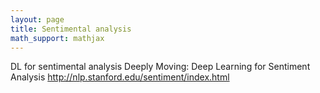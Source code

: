 ```yaml
---
layout: page
title: Sentimental analysis
math_support: mathjax
---
```



DL for sentimental analysis
Deeply Moving: Deep Learning for Sentiment Analysis
http://nlp.stanford.edu/sentiment/index.html



